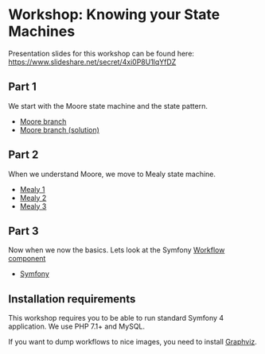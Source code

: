 # Workshop: Knowing your State Machines

Presentation slides for this workshop can be found here: https://www.slideshare.net/secret/4xi0P8U1lqYfDZ

## Part 1

We start with the Moore state machine and the state pattern.

* [Moore branch](/../../tree/moore)
* [Moore branch (solution)](/../../tree/moore-solution)

## Part 2

When we understand Moore, we move to Mealy state machine.  

* [Mealy 1](/../../tree/mealy-1)
* [Mealy 2](/../../tree/mealy-2)
* [Mealy 3](/../../tree/mealy-3)

## Part 3

Now when we now the basics. Lets look at the Symfony [Workflow component](https://symfony.com/doc/current/components/workflow.html)

* [Symfony](/../../tree/symfony)

## Installation requirements

This workshop requires you to be able to run standard Symfony 4 application. We use PHP 7.1+ and MySQL. 

If you want to dump workflows to nice images, you need to install [Graphviz](http://www.graphviz.org/).
